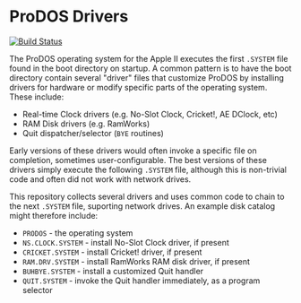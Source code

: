 # ProDOS Drivers

[![Build Status](https://travis-ci.org/a2stuff/prodos-drivers.svg?branch=master)](https://travis-ci.org/a2stuff/prodos-drivers)

The ProDOS operating system for the Apple II executes the first `.SYSTEM` file found in the boot directory on startup. A common pattern is to have the boot directory contain several "driver" files that customize ProDOS by installing drivers for hardware or modify specific parts of the operating system. These include:

* Real-time Clock drivers (e.g. No-Slot Clock, Cricket!, AE DClock, etc)
* RAM Disk drivers (e.g. RamWorks)
* Quit dispatcher/selector (`BYE` routines)

Early versions of these drivers would often invoke a specific file on completion, sometimes user-configurable. The best versions of these drivers simply execute the following `.SYSTEM` file, although this is non-trivial code and often did not work with network drives.

This repository collects several drivers and uses common code to chain to the next `.SYSTEM` file, suporting network drives. An example disk catalog might therefore include:

* `PRODOS` - the operating system
* `NS.CLOCK.SYSTEM` - install No-Slot Clock driver, if present
* `CRICKET.SYSTEM` - install Cricket! driver, if present
* `RAM.DRV.SYSTEM` - install RamWorks RAM disk driver, if present
* `BUHBYE.SYSTEM` - install a customized Quit handler
* `QUIT.SYSTEM` - invoke the Quit handler immediately, as a program selector

